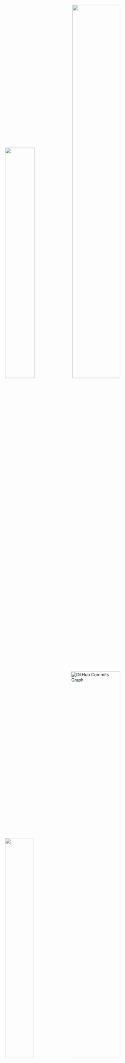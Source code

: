 <p align="left">
<a href="https://github.com/GMBermeo">
<img width="44%" src="http://github-readme-streak-stats.herokuapp.com?user=gmbermeo&theme=dracula&hide_border=true&date_format=M%20j%5B%2C%20Y%5D&background=0D1117&sideNums=FFF"/><img width="56%" src="https://github-readme-stats.vercel.app/api?username=GMBermeo&hide=contribs,prs&count_private=true&include_all_commits=true&show_icons=true&theme=dracula&icon_color=DAD3AF&hide_border=true&border_radius=15&bg_color=0d1117"/>
 <img width="43%" src="https://github-readme-stats.vercel.app/api/top-langs?username=GMBermeo&hide=contribs,prs&count_private=true&include_all_commits=true&show_icons=true&theme=dracula&icon_color=DAD3AF&layout=compact&hide_border=true&border_radius=15&bg_color=0d1117"/><img width="57%" src="https://activity-graph.herokuapp.com/graph?username=gmbermeo&theme=dracula&icon_color=DAD3AF&hide_border=true&border_radius=15&bg_color=0d1117&point=FFF" alt="GitHub Commits Graph" /></a>
</p>

## about.me
<p align="justify">
I am an experienced Digital Product Designer with several years of experience working with governmental clients to create and enhance the aesthetics and experience for digital products. Adept in designing, managing, and planning the production of projects, ranging from small to very large-scale. An easy learner with a natural ability to collaborate and lead as a dynamic and dedicated professional.
When I am not working, I study audio design, play board games, and watch tv shows.
</p>

 

## techs && skills
<p align="justify"><a href="https://github.com/GMBermeo">

<img src="https://img.shields.io/badge/javascript-%23323330.svg?style=for-the-badge&logo=javascript&logoColor=%23F7DF1E"/>
<img src="https://img.shields.io/badge/html5-%23E34F26.svg?style=for-the-badge&logo=html5&logoColor=white"/>
<img src="https://img.shields.io/badge/css3-%231572B6.svg?style=for-the-badge&logo=css3&logoColor=white"/>
<img src="https://img.shields.io/badge/vuejs-%2335495e.svg?style=for-the-badge&logo=vuedotjs&logoColor=%234FC08D"/>
<img src="https://img.shields.io/badge/react-%2320232a.svg?style=for-the-badge&logo=react&logoColor=%2361DAFB"/>
<!-- <img src="https://img.shields.io/badge/node.js-6DA55F?style=for-the-badge&logo=node.js&logoColor=white"/> -->
<!-- <img src="https://img.shields.io/badge/C%23-239120?style=for-the-badge&logo=c-sharp&logoColor=white"/> -->
<!-- <img src="https://img.shields.io/badge/angular.js-%23E23237.svg?style=for-the-badge&logo=angularjs&logoColor=white"/> -->
<!-- <img src="https://img.shields.io/badge/MySQL-00000F?style=for-the-badge&logo=mysql&logoColor=white"/> -->
<img src="https://img.shields.io/badge/Next-black?style=for-the-badge&logo=next.js&logoColor=white"/>
<img src="https://img.shields.io/badge/unity-%23000000.svg?style=for-the-badge&logo=unity&logoColor=white"/>
<img src="https://img.shields.io/badge/vercel-%23000000.svg?style=for-the-badge&logo=vercel&logoColor=white)"/>
</p></a>

## social && contact
<p align="justify">
<a href="https://www.linkedin.com/in/gmbermeo"><img src="https://img.shields.io/badge/linkedin-%230077B5.svg?style=for-the-badge&logo=linkedin&logoColor=white"/></a>
<a href="https://www.instagram.com/guilherme.bermeo"><img src="https://img.shields.io/badge/guilherme.bermeo-%23E4405F.svg?style=for-the-badge&logo=Instagram&logoColor=white"/></a>
<a href="https://t.me/guilhermebermeo"><img src="https://img.shields.io/badge/Telegram-2CA5E0?style=for-the-badge&logo=telegram&logoColor=white"/></a>
<a href="https://open.spotify.com/artist/4cdJMNyV0fp9j3RjKosbFd"><img src="https://img.shields.io/badge/Spotify-1ED760?style=for-the-badge&logo=spotify&logoColor=white"/></a>
<a href="https://twitter.com/GM_Bermeo"><img src="https://img.shields.io/badge/@GM__Bermeo-%231DA1F2.svg?style=for-the-badge&logo=Twitter&logoColor=white"/></a>
<a href="https://www.youtube.com/channel/UCSsc5f356wsiB8OlNcya3zA"><img src="https://img.shields.io/badge/Youtube-%23FF0000.svg?style=for-the-badge&logo=YouTube&logoColor=white"/></a>
</p>


<!--
**GMBermeo/GMBermeo** is a ✨ _special_ ✨ repository because its `README.md` (this file) appears on your GitHub profile.

Here are some ideas to get you started:

- 🔭 I’m currently working on ...
- 🌱 I’m currently learning ...
- 👯 I’m looking to collaborate on ...
- 🤔 I’m looking for help with ...
- 💬 Ask me about ...
- 📫 How to reach me: ...
- 😄 Pronouns: ...
- ⚡ Fun fact: ...
-->
